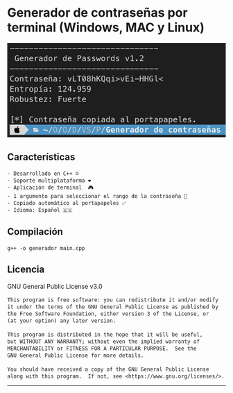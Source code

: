 # Generador de contraseñas por terminal (Windows, MAC y Linux)

![Alt text](Captura.png?raw=true "Captura imagen del programa")

## Características
    - Desarrollado en C++ ☺️
    - Soporte multiplataforma ❤️ 
    - Aplicación de terminal  🎮
    - 1 argumento para seleccionar el rango de la contraseña 🤪
    - Copiado automático al portapapeles ✅
    - Idioma: Español 🇪🇸

## Compilación 
```
g++ -o generador main.cpp
```

## Licencia

GNU General Public License v3.0

```
This program is free software: you can redistribute it and/or modify
it under the terms of the GNU General Public License as published by
the Free Software Foundation, either version 3 of the License, or
(at your option) any later version.

This program is distributed in the hope that it will be useful,
but WITHOUT ANY WARRANTY; without even the implied warranty of
MERCHANTABILITY or FITNESS FOR A PARTICULAR PURPOSE.  See the
GNU General Public License for more details.

You should have received a copy of the GNU General Public License
along with this program.  If not, see <https://www.gnu.org/licenses/>.
```

---
